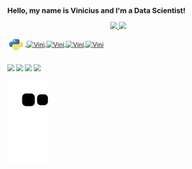 ### Hello, my name is Vinicius and I'm a Data Scientist!

<div align="center">
  <a href="https://github.com/viniciusnalasantos">
  <img height="180em" src="https://github-readme-stats-sigma-five.vercel.app/api?username=viniciusnalasantos&show_icons=true&theme=minimal&include_all_commits=true&count_private=true"/>
  <img height="180em" src="https://github-readme-stats-sigma-five.vercel.app/api/top-langs/?username=viniciusnalasantos&layout=compact&langs_count=7&theme=minimal"/>
</div>
<div style="display: inline_block"><br>
  <img align="center" alt="Vini" height="30" width="40" src="https://raw.githubusercontent.com/devicons/devicon/master/icons/python/python-original.svg">
  <img align="center" alt="Vini" height="30" width="40" src="https://cdn.jsdelivr.net/gh/devicons/devicon/icons/mysql/mysql-original-wordmark.svg"/>
  <img align="center" alt="Vini" height="30" width="40" src="https://cdn.jsdelivr.net/gh/devicons/devicon/icons/anaconda/anaconda-original-wordmark.svg" />
  <img align="center" alt="Vini" height="30" width="40" src="https://cdn.jsdelivr.net/gh/devicons/devicon/icons/kaggle/kaggle-original-wordmark.svg" />
  <img align="center" alt="Vini" height="30" width="40" src="https://github.com/microsoft/PowerBI-Icons/blob/main/SVG/Power-BI.svg" />
</div>

##
  
<div>
  <a href="https://www.linkedin.com/in/vinicius-nala-santos-4b282a228/" target="_blank"><img src="https://img.shields.io/badge/-LinkedIn-%230077B5?style=for-the-badge&logo=linkedin&logoColor=white" target="_blank"></a>
  <a href="https://medium.com/@viniciusnala" target="_blank"><img src="https://img.shields.io/badge/Medium-12100E?style=for-the-badge&logo=medium&logoColor=white"></a>
  <a href="https://www.kaggle.com/viniciusnalasantos" target="_blank"><img src="https://img.shields.io/badge/Kaggle-20BEFF?style=for-the-badge&logo=Kaggle&logoColor=white"></a>
  <a href="https://www.hackerrank.com/vinicius_nala" target="_blank"><img src="https://img.shields.io/badge/-Hackerrank-2EC866?style=for-the-badge&logo=HackerRank&logoColor=white"></a>
  
  ![Snake animation](https://github.com/viniciusnalasantos/viniciusnalasantos/blob/output/github-contribution-grid-snake.svg)

</div>
